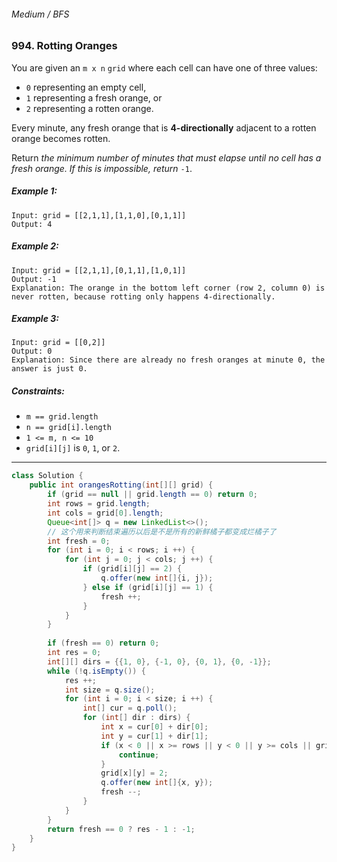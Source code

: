 ###### Medium / BFS

### 994. Rotting Oranges

You are given an `m x n` `grid` where each cell can have one of three values:

- `0` representing an empty cell,
- `1` representing a fresh orange, or
- `2` representing a rotten orange.

Every minute, any fresh orange that is **4-directionally** adjacent to a rotten orange becomes rotten.

Return _the minimum number of minutes that must elapse until no cell has a fresh orange. If this is impossible, return_ `-1`.

 

##### Example 1:

```
Input: grid = [[2,1,1],[1,1,0],[0,1,1]]
Output: 4
```
##### Example 2:
```
Input: grid = [[2,1,1],[0,1,1],[1,0,1]]
Output: -1
Explanation: The orange in the bottom left corner (row 2, column 0) is never rotten, because rotting only happens 4-directionally.
```
##### Example 3:
```
Input: grid = [[0,2]]
Output: 0
Explanation: Since there are already no fresh oranges at minute 0, the answer is just 0.
``` 

##### Constraints:

- `m == grid.length`
- `n == grid[i].length`
- `1 <= m, n <= 10`
- `grid[i][j]` is `0`, `1`, or `2`.

***

```java
class Solution {
    public int orangesRotting(int[][] grid) {
        if (grid == null || grid.length == 0) return 0;
        int rows = grid.length;
        int cols = grid[0].length;
        Queue<int[]> q = new LinkedList<>();
        // 这个用来判断结束遍历以后是不是所有的新鲜橘子都变成烂橘子了
        int fresh = 0;
        for (int i = 0; i < rows; i ++) {
            for (int j = 0; j < cols; j ++) {
                if (grid[i][j] == 2) {
                    q.offer(new int[]{i, j});
                } else if (grid[i][j] == 1) {
                    fresh ++;
                }
            }
        }
        
        if (fresh == 0) return 0;
        int res = 0;
        int[][] dirs = {{1, 0}, {-1, 0}, {0, 1}, {0, -1}};
        while (!q.isEmpty()) {
            res ++;
            int size = q.size();
            for (int i = 0; i < size; i ++) {
                int[] cur = q.poll();
                for (int[] dir : dirs) {
                    int x = cur[0] + dir[0];
                    int y = cur[1] + dir[1];
                    if (x < 0 || x >= rows || y < 0 || y >= cols || grid[x][y] == 0 || grid[x][y] == 2) {
                        continue;
                    }
                    grid[x][y] = 2;
                    q.offer(new int[]{x, y});
                    fresh --;
                }
            }
        }
        return fresh == 0 ? res - 1 : -1;
    }
}
```
